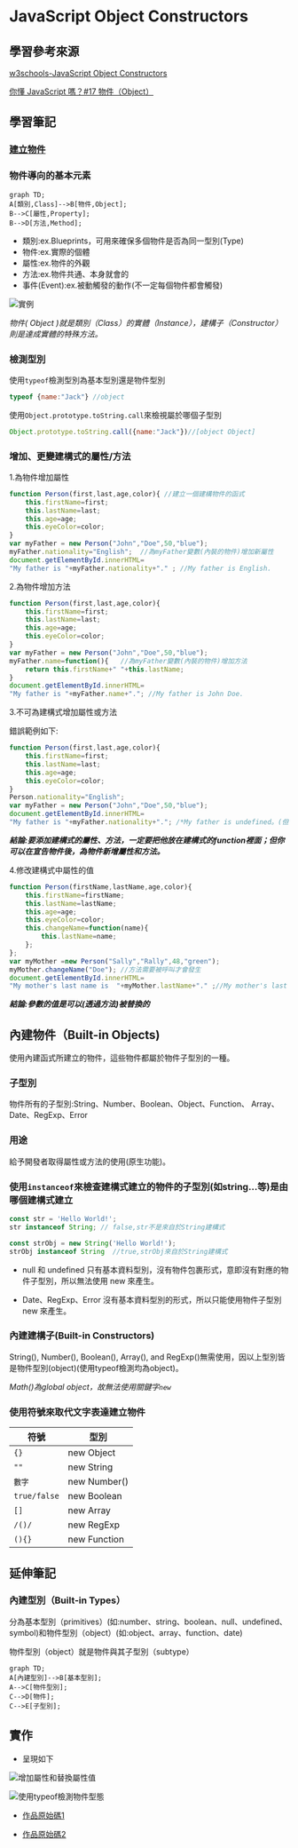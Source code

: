 # JavaScript Object Constructors

## 學習參考來源

[w3schools-JavaScript Object Constructors](https://www.w3schools.com/js/js_object_constructors.asp)

[你懂 JavaScript 嗎？#17 物件（Object）](https://ithelp.ithome.com.tw/articles/10204736)

## 學習筆記

### [建立物件](../../../practices/15_js_basic_object/README.md)

### 物件導向的基本元素

```mermaid
graph TD;
A[類別,Class]-->B[物件,Object];
B-->C[屬性,Property];
B-->D[方法,Method];
```

- 類別:ex.Blueprints，可用來確保多個物件是否為同一型別(Type)
- 物件:ex.實際的個體
- 屬性:ex.物件的外觀
- 方法:ex.物件共通、本身就會的
- 事件(Event):ex.被動觸發的動作(不一定每個物件都會觸發)

![實例](./images/1598547839220.jpg)

*物件( Object )就是類別（Class）的實體（Instance），建構子（Constructor）則是達成實體的特殊方法。*

### 檢測型別

使用`typeof`檢測型別為基本型別還是物件型別

```javascript
typeof {name:"Jack"} //object
```

使用`Object.prototype.toString.call`來檢視屬於哪個子型別

```javascript
Object.prototype.toString.call({name:"Jack"})//[object Object]
```

### 增加、更變建構式的屬性/方法

1.為物件增加屬性

```javascript
function Person(first,last,age,color){ //建立一個建構物件的函式
    this.firstName=first;
    this.lastName=last;
    this.age=age;
    this.eyeColor=color;
}
var myFather = new Person("John","Doe",50,"blue");
myFather.nationality="English";  //為myFather變數(內裝的物件)增加新屬性
document.getElementById.innerHTML=
"My father is "+myFather.nationality+"." ; //My father is English.
```

2.為物件增加方法

```javascript
function Person(first,last,age,color){ 
    this.firstName=first;
    this.lastName=last;
    this.age=age;
    this.eyeColor=color;
}
var myFather = new Person("John","Doe",50,"blue");
myFather.name=function(){   //為myFather變數(內裝的物件)增加方法
    return this.firstName+" "+this.lastName;
}
document.getElementById.innerHTML=
"My father is "+myFather.name+"."; //My father is John Doe.
```

3.不可為建構式增加屬性或方法

錯誤範例如下:

```javascript
function Person(first,last,age,color){ 
    this.firstName=first;
    this.lastName=last;
    this.age=age;
    this.eyeColor=color;
}
Person.nationality="English";
var myFather = new Person("John","Doe",50,"blue");
document.getElementById.innerHTML=
"My father is "+myFather.nationality+"."; /*My father is undefined。(但寫成"My father is "+Person.nationality+"."是可以的)*/
```

***結論:要添加建構式的屬性、方法，一定要把他放在建構式的function裡面；但你可以在宣告物件後，為物件新增屬性和方法。***

4.修改建構式中屬性的值

```javascript
function Person(firstName,lastName,age,color){ 
    this.firstName=firstName;
    this.lastName=lastName;
    this.age=age;
    this.eyeColor=color;
    this.changeName=function(name){
        this.lastName=name;
    };
};
var myMother =new Person("Sally","Rally",48,"green");
myMother.changeName("Doe"); //方法需要被呼叫才會發生
document.getElementById.innerHTML=
"My mother's last name is  "+myMother.lastName+"." ;//My mother's last name is Doe.
```

***結論:參數的值是可以(透過方法)被替換的***

## 內建物件（Built-in Objects)

使用內建函式所建立的物件，這些物件都屬於物件子型別的一種。

### 子型別

物件所有的子型別:String、Number、Boolean、Object、Function、
Array、Date、RegExp、Error

### 用途

給予開發者取得屬性或方法的使用(原生功能)。

### 使用`instanceof`來檢查建構式建立的物件的子型別(如string...等)是由哪個建構式建立

```javascript
const str = 'Hello World!';
str instanceof String; // false,str不是來自於String建構式
```

```javascript
const strObj = new String('Hello World!');
strObj instanceof String  //true,strObj來自於String建構式
```

- null 和 undefined 只有基本資料型別，沒有物件包裹形式，意即沒有對應的物件子型別，所以無法使用 new 來產生。

- Date、RegExp、Error 沒有基本資料型別的形式，所以只能使用物件子型別 new 來產生。

### 內建建構子(Built-in Constructors)

String(), Number(), Boolean(), Array(), and RegExp()無需使用，因以上型別皆是物件型別(object)(使用typeof檢測均為object)。

*Math()為global object，故無法使用關鍵字`new`*

### 使用符號來取代文字表達建立物件

符號|型別
---|---|
`{}`|new Object
`""`|new String
`數字`|new Number()
`true/false`|new Boolean
`[]`|new Array
`/()/`|new RegExp
`(){}`|new Function

## 延伸筆記

### 內建型別（Built-in Types）

分為基本型別（primitives）(如:number、string、boolean、null、undefined、symbol)和物件型別（object）(如:object、array、function、date)

物件型別（object）就是物件與其子型別（subtype）

```mermaid
graph TD;
A[內建型別]-->B[基本型別];
A-->C[物件型別];
C-->D[物件];
C-->E[子型別];
```

## 實作

- 呈現如下

![增加屬性和替換屬性值](./images/1598601001340.jpg)

![使用typeof檢測物件型態](./images/1598598516382.jpg)

- [作品原始碼1](./homework/js_Object_construction_practice.html)

- [作品原始碼2](./homework/js_Typeof_object.html)
